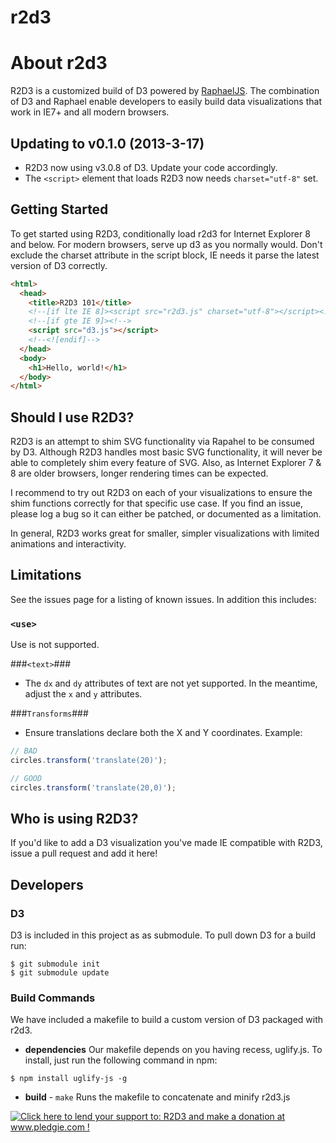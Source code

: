 r2d3
==============

About r2d3
==========

R2D3 is a customized build of D3 powered by [RaphaelJS](http://raphaeljs.com/).  The combination of D3 and Raphael enable developers to easily
build data visualizations that work in IE7+ and all modern browsers.


Updating to v0.1.0 (2013-3-17)
------------------------------

* R2D3 now using v3.0.8 of D3. Update your code accordingly.
* The ```<script>``` element that loads R2D3 now needs ```charset="utf-8"``` set.


Getting Started
---------------

To get started using R2D3,  conditionally load r2d3 for Internet Explorer 8 and below. For modern browsers,
serve up d3 as you normally would.  Don't exclude the charset attribute in the script block, IE needs it parse
the latest version of D3 correctly.

```html
<html>
  <head>
    <title>R2D3 101</title>
    <!--[if lte IE 8]><script src="r2d3.js" charset="utf-8"></script><![endif]-->
    <!--[if gte IE 9]><!-->
    <script src="d3.js"></script>
    <!--<![endif]-->
  </head>
  <body>
    <h1>Hello, world!</h1>
  </body>
</html>
```

Should I use R2D3?
------------------

R2D3 is an attempt to shim SVG functionality via Rapahel to be consumed by D3. Although R2D3 handles most basic SVG functionality, it will 
never be able to completely shim every feature of SVG.  Also, as Internet Explorer 7 & 8 are older browsers, longer rendering times can be expected.

I recommend to try out R2D3 on each of your visualizations to ensure the shim functions correctly for that specific use case.
If you find an issue, please log a bug so it can either be patched, or documented as a limitation.

In general, R2D3 works great for smaller, simpler visualizations with limited animations and interactivity.

Limitations
-----------

See the issues page for a listing of known issues. In addition this
includes:

### ```<use>``` ###
Use is not supported.
  
###````<text>````###
* The ```dx``` and ```dy```  attributes of text are not yet supported. In the meantime, adjust the ```x``` and ```y``` attributes.

###```Transforms```###
* Ensure translations declare both the X and Y coordinates. Example:


```javascript
// BAD
circles.transform('translate(20)');

// GOOD
circles.transform('translate(20,0)');
```

Who is using R2D3?
------------------

If you'd like to add a D3 visualization you've made IE compatible with R2D3, issue a pull request and add it here!


Developers
----------
### D3 ###
D3 is included in this project as as submodule. To pull down D3 for a build run:

```
$ git submodule init
$ git submodule update
```

### Build Commands ###
We have included a makefile to build a custom version of D3 packaged with r2d3. 

+ **dependencies**
Our makefile depends on you having recess, uglify.js. To install, just run the following command in npm:

```
$ npm install uglify-js -g
```

+ **build** - `make`
Runs the  makefile to concatenate and minify r2d3.js



<a href='http://www.pledgie.com/campaigns/18826'><img alt='Click here to lend your support to: R2D3 and make a donation at www.pledgie.com !' src='http://www.pledgie.com/campaigns/18826.png?skin_name=chrome' border='0' /></a>
